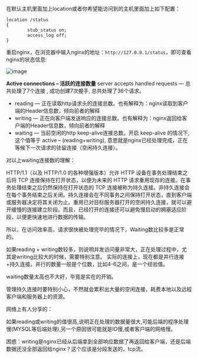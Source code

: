在默认主机里面加上location或者你希望能访问到的主机里面加上如下配置：
```
location /status 
{
        stub_status on;
        access_log off;            
}
```

重启nginx，在浏览器中输入nginx的地址：`http://127.0.0.1/status`，即可查看nginx的状态信息:

![image](https://github.com/user-attachments/assets/fc1219ba-c5f5-4739-b3a3-5fc8b297cf60)

**Active connections – 活跃的连接数量**
server accepts handled requests — 总共处理了7个连接 , 成功创建7次握手, 总共处理了36个请求。

- reading — 正在读取http请求头的连接总数。也有解释为：nginx读取到客户端的Header信息数，倾向前者的解释
- writing — 正在向客户端发送响应的连接总数。也有解释为：nginx返回给客户端的Header信息数，倾向前者的解释
- waiting — 当前空闲的http keep-alive连接总数。开启 keep-alive 的情况下,这个值等于 active – (reading+writing), 意思就是nginx已经处理完成，正在等候下一次请求的驻留连接（空闲持久连接）。

对以上waiting连接数的理解：

HTTP/1.1（以及 HTTP/1.0 的各种增强版本）允许 HTTP 设备在事务处理结束之后将 TCP 连接保持在打开状态，以便为未来的 HTTP 请求重用现存的连接。在事务处理结束之后仍然保持在打开状态的 TCP 连接被称为持久连接。非持久连接会在每个事务结束之后关闭。持久连接会在不同事务之间保持打开状态，直到客户端或服务器决定将其关闭为止。重用已对目标服务器打开的空闲持久连接，就可以避开缓慢的连接建立阶段。而且，已经打开的连接还可以避免慢启动的拥塞适应阶段，以便更快速地进行数据的传输。

所以，在访问效率高，请求很快被处理完毕的情况下，Waiting数比较多是正常的。

如果reading + writing数较多，则说明并发访问量非常大，正在处理过程中，尤其是writing比较大的时候，需要特别注意。
实际的连接上，现在都是并行连接+持久连接。并行的数量一般是个位数，比如4-6之间，是一个经验值。

waiting数量太高也不大好，毕竟是实在的开销。

管理持久连接时要特别小心，不然就会累积出大量的空闲连接，耗费本地以及远程客户端和服务器上的资源。

网络上有人分享的：

如果reading或writing的值很高,说明正在处理的数据量很大,可能后端的程序处理慢(MYSQL等后端处理),另一个原因很可能就是IO慢,或者客户端的网络慢。

困惑：writing是nginx已经从后端拿到全部响应数据了再返回给客户端，还是后端数据还没全部返回给nginx？这个应该是分段发送的，tcp流。
